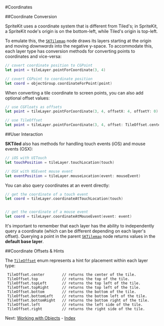 #Coordinates


##Coordinate Conversion

SpriteKit uses a coordinate system that is different from Tiled's; in SpriteKit, a SpriteKit node's origin is on the bottom-left, while Tiled's origin is top-left. 

To emulate this, the [`SKTilemap`](Classes/SKTilemap.html) node draws its layers starting at the origin and moving *downwards* into the negative y-space. To accommodate this, each layer type has conversion methods for converting points to coordinates and vice-versa:

```swift
// covert coordinate position to CGPoint
let point = tileLayer.pointForCoordinate(3, 4)

// covert CGPoint to coordinate position
let coord = objectGroup.coordinateForPoint(point)
```


When converting a tile coordinate to screen points, you can also add optional offset values:

```swift
// use CGFloats as offsets
let point = tileLayer.pointForCoordinate(3, 4, offsetX: 4, offsetY: 0)

// use TileOffset 
let point = tileLayer.pointForCoordinate(3, 4, offset: TileOffset.center)
```

##User Interaction

**SKTiled** also has methods for handling touch events (iOS) and mouse events (OSX):


```swift
// iOS with UITouch
let touchPosition = tileLayer.touchLocation(touch)

// OSX with NSEvent mouse event
let eventPosition = tileLayer.mouseLocation(event: mouseEvent)
```

You can also query coordinates at an event directly:

```swift
// get the coordinate of a touch event
let coord = tileLayer.coordinateAtTouchLocation(touch)


// get the coordinate of a mouse event
let coord = tileLayer.coordinateAtMouseEvent(event: event)
```


It's important to remember that each layer has the ability to independently query a coordinate (which can be different depending on each layer's offset). Querying a point in the parent [`SKTilemap`](Classes/SKTilemap.html) node returns values in the **default base layer**.



##Coordinate Offsets & Hints


The [`TileOffset`](Classes/TileOffset.html) enum represents a hint for placement within each layer type:
    
     TileOffset.center        // returns the center of the tile.    
     TileOffset.top           // returns the top of the tile.
     TileOffset.topLeft       // returns the top left of the tile.
     TileOffset.topRight      // returns the top left of the tile.
     TileOffset.bottom        // returns the bottom of the tile.      
     TileOffset.bottomLeft    // returns the bottom left of the tile.
     TileOffset.bottomRight   // returns the bottom right of the tile.
     TileOffset.left          // returns the left side of the tile.
     TileOffset.right         // returns the right side of the tile.
    

 Next: [Working with Objects](objects.html) - [Index](Tutorial.html)
